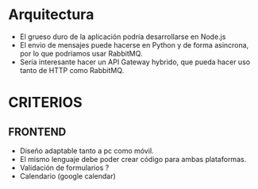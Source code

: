 # Arquitectura

- El grueso duro de la aplicación podría desarrollarse en Node.js
- El envio de mensajes puede hacerse en Python y de forma asincrona, por lo que podríamos usar RabbitMQ.
- Sería interesante hacer un API Gateway hybrido, que pueda hacer uso tanto de HTTP como RabbitMQ.

# CRITERIOS

## FRONTEND

- Diseño adaptable tanto a pc como móvil.
- El mismo lenguaje debe poder crear código para ambas plataformas.
- Validación de formularios ?
- Calendario (google calendar)